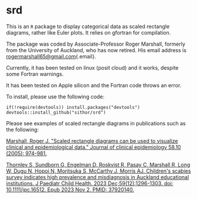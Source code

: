# srd

This is an `R` package to display categorical data as scaled rectangle diagrams, rather like Euler plots. It relies on gfortran for compilation.

The package was coded by Associate-Professor Roger Marshall, formerly from the University of Auckland, who has now retired. His email address is [rogermarshall65\@gmail.com](mailto:rogermarshall65@gmail.com){.email}.

Currently, it has been tested on linux (posit cloud) and it works, despite some Fortran warnings.

It has been tested on Apple silicon and the Fortran code throws an error.

To install, please use the following code:

`if(!require(devtools)) install.packages("devtools")`\
`devtools::install_github("sithor/srd")`

Please see examples of scaled rectangle diagrams in publications such as the following:

[Marshall, Roger J. "Scaled rectangle diagrams can be used to visualize clinical and epidemiological data." Journal of clinical epidemiology 58.10 (2005): 974-981.](https://doi.org/10.1016/j.jclinepi.2005.01.018)

[Thornley S, Sundborn G, Engelman D, Roskvist R, Pasay C, Marshall R, Long W, Dugu N, Hopoi N, Moritsuka S, McCarthy J, Morris AJ. Children's scabies survey indicates high prevalence and misdiagnosis in Auckland educational institutions. J Paediatr Child Health. 2023 Dec;59(12):1296-1303. doi: 10.1111/jpc.16512. Epub 2023 Nov 2. PMID: 37920140.](https://onlinelibrary.wiley.com/doi/epdf/10.1111/jpc.16512)

